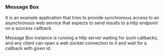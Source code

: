 
### Message Box 

It is an example application that tries to provide synchronous access 
to an asynchronous web service that expects to send results to a http 
endpoint on a success callback.

Message Box instance is running a http server waiting for such callbacks, 
and any client can open a web socket connection to it and wait for a
callback with given id.  